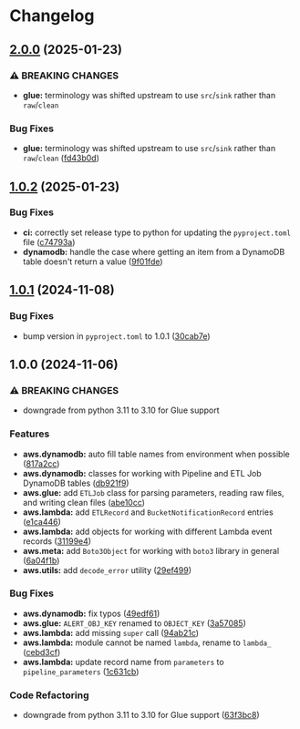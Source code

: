 # Changelog

## [2.0.0](https://github.com/cape-ph/capepy/compare/v1.0.2...v2.0.0) (2025-01-23)


### ⚠ BREAKING CHANGES

* **glue:** terminology was shifted upstream to use `src`/`sink` rather than `raw`/`clean`

### Bug Fixes

* **glue:** terminology was shifted upstream to use `src`/`sink` rather than `raw`/`clean` ([fd43b0d](https://github.com/cape-ph/capepy/commit/fd43b0d866f8fbc83a26aad0bc465061bf622208))

## [1.0.2](https://github.com/cape-ph/capepy/compare/v1.0.1...v1.0.2) (2025-01-23)


### Bug Fixes

* **ci:** correctly set release type to python for updating the `pyproject.toml` file ([c74793a](https://github.com/cape-ph/capepy/commit/c74793ac008e34ccefecb6a6b91fa1bb3e471173))
* **dynamodb:** handle the case where getting an item from a DynamoDB table doesn't return a value ([9f01fde](https://github.com/cape-ph/capepy/commit/9f01fde28c08d72e2d579455f89447481290c972))

## [1.0.1](https://github.com/cape-ph/capepy/compare/v1.0.0...v1.0.1) (2024-11-08)


### Bug Fixes

* bump version in `pyproject.toml` to 1.0.1 ([30cab7e](https://github.com/cape-ph/capepy/commit/30cab7e9cf0fcb1a121d5dfabfafd9505ac9dcfb))

## 1.0.0 (2024-11-06)


### ⚠ BREAKING CHANGES

* downgrade from python 3.11 to 3.10 for Glue support

### Features

* **aws.dynamodb:** auto fill table names from environment when possible ([817a2cc](https://github.com/cape-ph/capepy/commit/817a2cccaf3a211b12d710df27e26909ce0b6404))
* **aws.dynamodb:** classes for working with Pipeline and ETL Job DynamoDB tables ([db921f9](https://github.com/cape-ph/capepy/commit/db921f90323300c0be895876236c24b74e1a4cb4))
* **aws.glue:** add `ETLJob` class for parsing parameters, reading raw files, and writing clean files ([abe10cc](https://github.com/cape-ph/capepy/commit/abe10ccdeab1d0408b1693c6a8954ec99ee4c5ab))
* **aws.lambda:** add `ETLRecord` and `BucketNotificationRecord` entries ([e1ca446](https://github.com/cape-ph/capepy/commit/e1ca446c66604a889aa2b8dc73aa5d96cb19fef5))
* **aws.lambda:** add objects for working with different Lambda event records ([31199e4](https://github.com/cape-ph/capepy/commit/31199e464a7e78c97c259763d95802fc5ea320a0))
* **aws.meta:** add `Boto3Object` for working with `boto3` library in general ([6a04f1b](https://github.com/cape-ph/capepy/commit/6a04f1b8f754a96e5ba6d6d80d53005d9f532cef))
* **aws.utils:** add `decode_error` utility ([29ef499](https://github.com/cape-ph/capepy/commit/29ef4992e1e919826df76050b5e944e57b24ba17))


### Bug Fixes

* **aws.dynamodb:** fix typos ([49edf61](https://github.com/cape-ph/capepy/commit/49edf61a3a48989e24a39ab33a256febe3e96e7c))
* **aws.glue:** `ALERT_OBJ_KEY` renamed to `OBJECT_KEY` ([3a57085](https://github.com/cape-ph/capepy/commit/3a570856f5a65a1315389b3a980cec603e121e42))
* **aws.lambda:** add missing `super` call ([94ab21c](https://github.com/cape-ph/capepy/commit/94ab21ca23431f09e2d6a02f20fb072871bf71df))
* **aws.lambda:** module cannot be named `lambda`, rename to `lambda_` ([cebd3cf](https://github.com/cape-ph/capepy/commit/cebd3cf57351ef29a96fda54b4b9a98b66cb6a37))
* **aws.lambda:** update record name from `parameters` to `pipeline_parameters` ([1c631cb](https://github.com/cape-ph/capepy/commit/1c631cb77a0bd28994381e85cb3f314bc5135e4e))


### Code Refactoring

* downgrade from python 3.11 to 3.10 for Glue support ([63f3bc8](https://github.com/cape-ph/capepy/commit/63f3bc80da8415e783239837c6e3e600719eb444))
